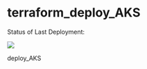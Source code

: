 # terraform_deploy_AKS
Status of Last Deployment:<br>

<img src="https://github.com/blinovmaksym/terraform_deploy_AKS/workflows/test/badge.svg?branch=main"><br>

deploy_AKS
